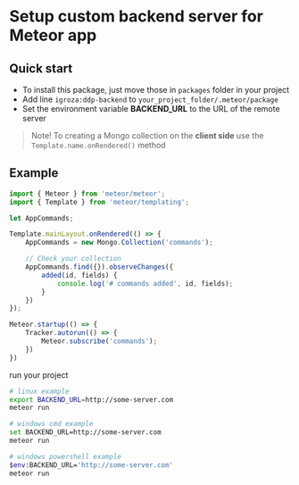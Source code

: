 # Setup custom backend server for Meteor app
## Quick start
- To install this package, just move those in `packages` folder in your project
- Add line `igroza:ddp-backend` to `your_project_folder/.meteor/package`
- Set the environment variable **BACKEND_URL** to the URL of the remote server

> Note!
> To creating a Mongo collection on the **client side** use the `Template.name.onRendered()` method

## Example

``` js
import { Meteor } from 'meteor/meteor';
import { Template } from 'meteor/templating';

let AppCommands;

Template.mainLayout.onRendered(() => {
    AppCommands = new Mongo.Collection('commands');

    // Check your collection
    AppCommands.find({}).observeChanges({
        added(id, fields) {
            console.log('# commands added', id, fields);
        }
    })
});

Meteor.startup(() => {
    Tracker.autorun(() => {
        Meteor.subscribe('commands');
    })
})
```
run your project
``` bash
# linux example
export BACKEND_URL=http://some-server.com
meteor run

# windows cmd example
set BACKEND_URL=http://some-server.com
meteor run

# windows powershell example
$env:BACKEND_URL='http://some-server.com'
meteor run
```
